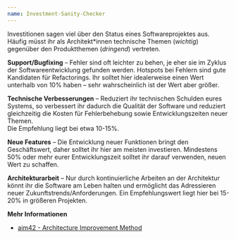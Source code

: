 ```yaml
---
name: Investment-Sanity-Checker
---
```

Investitionen sagen viel über den Status eines Softwareprojektes aus.
Häufig müsst ihr als Architekt\*innen technische Themen (*wichtig*) gegenüber
den Produktthemen (*dringend*) vertreten.

**Support/Bugfixing** &ndash; Fehler sind oft leichter zu behen, je eher sie im Zyklus der Softwareentwicklung gefunden werden.
Hotspots bei Fehlern sind gute Kandidaten für Refactorings.
Ihr solltet hier idealerweise einen Wert unterhalb von 10% haben – sehr wahrscheinlich
ist der Wert aber größer.

**Technische Verbesserungen** &ndash; Reduziert ihr technischen Schulden eures Systems,
so verbessert ihr dadurch die Qualität der Software und reduziert gleichzeitig
die Kosten für Fehlerbehebung sowie Entwicklungszeiten neuer Themen.  
Die Empfehlung liegt bei etwa 10-15%.

**Neue Features** &ndash; Die Entwicklung neuer Funktionen bringt den Geschäftswert,
daher solltet ihr hier am meisten investieren.
Mindestens 50% oder mehr eurer Entwicklungszeit solltet ihr darauf verwenden,
neuen Wert zu schaffen.

**Architekturarbeit** &ndash; Nur durch kontinuierliche Arbeiten an der Architektur
könnt ihr die Software am Leben halten und ermöglicht das Adressieren
neuer Zukunftstrends/Anforderungen. Ein Empfehlungswert liegt hier bei 15-20%
in größeren Projekten.

**Mehr Informationen**
* [aim42 - Architecture Improvement Method](https://www.aim42.org/)
